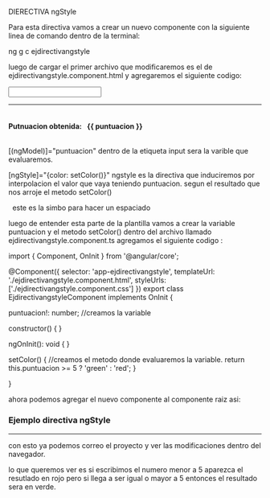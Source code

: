 DIERECTIVA ngStyle

Para esta directiva vamos a crear un nuevo componente con la siguiente linea de comando dentro de la terminal: 

ng g c ejdirectivangstyle

luego de cargar el primer archivo que modificaremos es el de ejdirectivangstyle.component.html y agregaremos el siguiente codigo: 

<div class="container">
    <input type="number" class="form-control" [(ngModel)]="puntuacion">
    <hr>
    <h4 style="display: inline-block;">Putnuacion obtenida: &nbsp;</h4>
    <h4 style="display: inline-block;" [ngStyle]="{color: setColor()}">{{ puntuacion }}</h4>
</div>

[(ngModel)]="puntuacion"   dentro de la etiqueta input sera la varible que evaluaremos. 

 [ngStyle]="{color: setColor()}"  ngstyle es la directiva que induciremos por interpolacion el valor que vaya teniendo puntuacion. segun el resultado que nos arroje el metodo setColor()

  &nbsp; este es la simbo para hacer un espaciado


  luego de entender esta parte de la plantilla vamos a crear la variable puntuacion y el metodo setColor() dentro del archivo llamado ejdirectivangstyle.component.ts agregamos el siguiente codigo :

  import { Component, OnInit } from '@angular/core';

@Component({
  selector: 'app-ejdirectivangstyle',
  templateUrl: './ejdirectivangstyle.component.html',
  styleUrls: ['./ejdirectivangstyle.component.css']
})
export class EjdirectivangstyleComponent implements OnInit {

  puntuacion!: number;              //creamos la variable

  constructor() { }

  ngOnInit(): void {
  }

  setColor() {                      //creamos el metodo donde evaluaremos la variable.
    return this.puntuacion >= 5 ? 'green' : 'red';
  }

}


ahora podemos agregar el nuevo componente al componente raiz asi: 


  <h3>Ejemplo directiva ngStyle</h3>
  <hr>
  <app-ejdirectivangstyle></app-ejdirectivangstyle>


  con esto ya podemos correo el proyecto y ver las modificaciones dentro del navegador. 

  lo que queremos ver es si escribimos el numero menor a 5 aparezca el resutlado en rojo pero si llega a ser igual o mayor a 5 entonces el resultado sera en verde. 

  